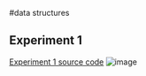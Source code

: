 #data structures
## Experiment 1
[Experiment 1 source code](https://github.com/Puvvada123/Data-structures/blob/93684b023039b7ca777545b3b841dc4439c4b6e6/1.Multiplication%20matrix)
![image](https://user-images.githubusercontent.com/113325192/214250084-564a5896-5740-4b6d-aca1-6143bb0d21a2.png)

